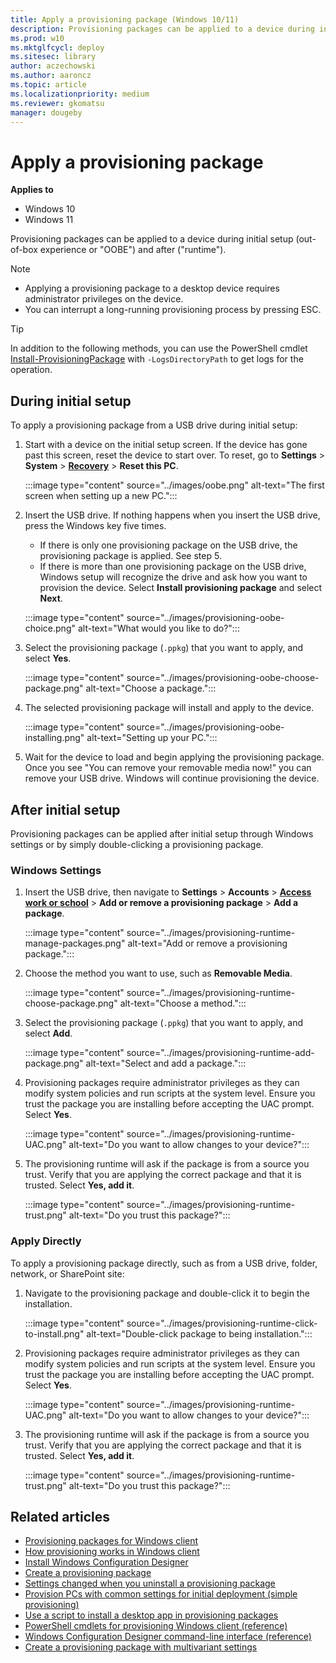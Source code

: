 ```yaml
---
title: Apply a provisioning package (Windows 10/11)
description: Provisioning packages can be applied to a device during initial setup (OOBE) and after ("runtime").
ms.prod: w10
ms.mktglfcycl: deploy
ms.sitesec: library
author: aczechowski
ms.author: aaroncz
ms.topic: article
ms.localizationpriority: medium
ms.reviewer: gkomatsu
manager: dougeby
---
```


# Apply a provisioning package


**Applies to**

-   Windows 10
-   Windows 11

Provisioning packages can be applied to a device during initial setup (out-of-box experience or "OOBE") and after ("runtime").

> [!NOTE]
>
> - Applying a provisioning package to a desktop device requires administrator privileges on the device.
> - You can interrupt a long-running provisioning process by pressing ESC.

> [!TIP]
> In addition to the following methods, you can use the PowerShell cmdlet [Install-ProvisioningPackage](/powershell/module/provisioning/Install-ProvisioningPackage) with `-LogsDirectoryPath` to get logs for the operation.

## During initial setup

To apply a provisioning package from a USB drive during initial setup:

1. Start with a device on the initial setup screen. If the device has gone past this screen, reset the device to start over. To reset, go to **Settings** > **System** > [**Recovery**](ms-settings:recovery) > **Reset this PC**.

   :::image type="content" source="../images/oobe.png" alt-text="The first screen when setting up a new PC.":::

2. Insert the USB drive. If nothing happens when you insert the USB drive, press the Windows key five times.

   - If there is only one provisioning package on the USB drive, the provisioning package is applied. See step 5.
   - If there is more than one provisioning package on the USB drive, Windows setup will recognize the drive and ask how you want to provision the device. Select **Install provisioning package** and select **Next**.

   :::image type="content" source="../images/provisioning-oobe-choice.png" alt-text="What would you like to do?":::

3. Select the provisioning package (`.ppkg`) that you want to apply, and select **Yes**.

    :::image type="content" source="../images/provisioning-oobe-choose-package.png" alt-text="Choose a package.":::

4. The selected provisioning package will install and apply to the device.

   :::image type="content" source="../images/provisioning-oobe-installing.png" alt-text="Setting up your PC.":::

5. Wait for the device to load and begin applying the provisioning package. Once you see "You can remove your removable media now!" you can remove your USB drive. Windows will continue provisioning the device.

## After initial setup

Provisioning packages can be applied after initial setup through Windows settings or by simply double-clicking a provisioning package.

### Windows Settings

1. Insert the USB drive, then navigate to **Settings** > **Accounts** > [**Access work or school**](ms-settings:workplace) > **Add or remove a provisioning package** > **Add a package**.

   :::image type="content" source="../images/provisioning-runtime-manage-packages.png" alt-text="Add or remove a provisioning package.":::

2. Choose the method you want to use, such as **Removable Media**.

   :::image type="content" source="../images/provisioning-runtime-choose-package.png" alt-text="Choose a method.":::

3. Select the provisioning package (`.ppkg`) that you want to apply, and select **Add**.

   :::image type="content" source="../images/provisioning-runtime-add-package.png" alt-text="Select and add a package.":::

4. Provisioning packages require administrator privileges as they can modify system policies and run scripts at the system level. Ensure you trust the package you are installing before accepting the UAC prompt. Select **Yes**.

   :::image type="content" source="../images/provisioning-runtime-UAC.png" alt-text="Do you want to allow changes to your device?":::

5. The provisioning runtime will ask if the package is from a source you trust. Verify that you are applying the correct package and that it is trusted. Select **Yes, add it**.

   :::image type="content" source="../images/provisioning-runtime-trust.png" alt-text="Do you trust this package?":::

### Apply Directly

To apply a provisioning package directly, such as from a USB drive, folder, network, or SharePoint site:

1. Navigate to the provisioning package and double-click it to begin the installation.

   :::image type="content" source="../images/provisioning-runtime-click-to-install.png" alt-text="Double-click package to being installation.":::

2. Provisioning packages require administrator privileges as they can modify system policies and run scripts at the system level. Ensure you trust the package you are installing before accepting the UAC prompt. Select **Yes**.

   :::image type="content" source="../images/provisioning-runtime-UAC.png" alt-text="Do you want to allow changes to your device?":::

3. The provisioning runtime will ask if the package is from a source you trust. Verify that you are applying the correct package and that it is trusted. Select **Yes, add it**.

   :::image type="content" source="../images/provisioning-runtime-trust.png" alt-text="Do you trust this package?":::

## Related articles

- [Provisioning packages for Windows client](provisioning-packages.md)
- [How provisioning works in Windows client](provisioning-how-it-works.md)
- [Install Windows Configuration Designer](provisioning-install-icd.md)
- [Create a provisioning package](provisioning-create-package.md)
- [Settings changed when you uninstall a provisioning package](provisioning-uninstall-package.md)
- [Provision PCs with common settings for initial deployment (simple provisioning)](provision-pcs-for-initial-deployment.md)
- [Use a script to install a desktop app in provisioning packages](provisioning-script-to-install-app.md)
- [PowerShell cmdlets for provisioning Windows client (reference)](provisioning-powershell.md)
- [Windows Configuration Designer command-line interface (reference)](provisioning-command-line.md)
- [Create a provisioning package with multivariant settings](provisioning-multivariant.md)

